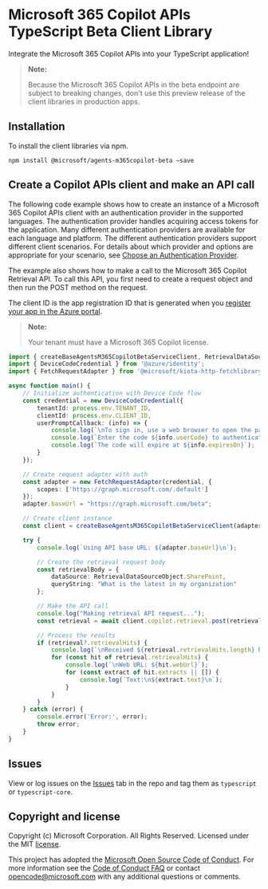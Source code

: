 # Microsoft 365 Copilot APIs TypeScript Beta Client Library

Integrate the Microsoft 365 Copilot APIs into your TypeScript application!

> **Note:**
>
>Because the Microsoft 365 Copilot APIs in the beta endpoint are subject to breaking changes, don't use this preview release of the client libraries in production apps.

## Installation

To install the client libraries via npm.

```Shell
npm install @microsoft/agents-m365copilot-beta –save
```

## Create a Copilot APIs client and make an API call

The following code example shows how to create an instance of a Microsoft 365 Copilot APIs client with an authentication provider in the supported languages. The authentication provider handles acquiring access tokens for the application. Many different authentication providers are available for each language and platform. The different authentication providers support different client scenarios. For details about which provider and options are appropriate for your scenario, see [Choose an Authentication Provider](https://learn.microsoft.com/graph/sdks/choose-authentication-providers). 

The example also shows how to make a call to the Microsoft 365 Copilot Retrieval API. To call this API, you first need to create a request object and then run the POST method on the request.

The client ID is the app registration ID that is generated when you [register your app in the Azure portal](https://learn.microsoft.com/graph/auth-register-app-v2).

>**Note:**
>    
>Your tenant must have a Microsoft 365 Copilot license.

```TypeScript
import { createBaseAgentsM365CopilotBetaServiceClient, RetrievalDataSourceObject } from '@microsoft/agents-m365copilot-beta';
import { DeviceCodeCredential } from '@azure/identity';
import { FetchRequestAdapter } from '@microsoft/kiota-http-fetchlibrary';

async function main() {
    // Initialize authentication with Device Code flow
    const credential = new DeviceCodeCredential({
        tenantId: process.env.TENANT_ID,
        clientId: process.env.CLIENT_ID,
        userPromptCallback: (info) => {
            console.log(`\nTo sign in, use a web browser to open the page ${info.verificationUri}`);
            console.log(`Enter the code ${info.userCode} to authenticate.`);
            console.log(`The code will expire at ${info.expiresOn}`);
        }
    });

    // Create request adapter with auth
    const adapter = new FetchRequestAdapter(credential, {
        scopes: ['https://graph.microsoft.com/.default']
    });
    adapter.baseUrl = "https://graph.microsoft.com/beta";

    // Create client instance
    const client = createBaseAgentsM365CopilotBetaServiceClient(adapter);

    try {
        console.log(`Using API base URL: ${adapter.baseUrl}\n`);

        // Create the retrieval request body
        const retrievalBody = {
            dataSource: RetrievalDataSourceObject.SharePoint,
            queryString: "What is the latest in my organization"
        };

        // Make the API call
        console.log("Making retrieval API request...");
        const retrieval = await client.copilot.retrieval.post(retrievalBody);

        // Process the results
        if (retrieval?.retrievalHits) {
            console.log(`\nReceived ${retrieval.retrievalHits.length} hits`);
            for (const hit of retrieval.retrievalHits) {
                console.log(`\nWeb URL: ${hit.webUrl}`);
                for (const extract of hit.extracts || []) {
                    console.log(`Text:\n${extract.text}\n`);
                }
            }
        }
    } catch (error) {
        console.error('Error:', error);
        throw error;
    }
}
```

## Issues

View or log issues on the [Issues](https://github.com/microsoft/Agents-M365Copilot/issues) tab in the repo and tag them as `typescript` or `typescript-core`.

## Copyright and license

Copyright (c) Microsoft Corporation. All Rights Reserved. Licensed under the MIT [license](https://github.com/microsoft/Agents-M365Copilot/tree/main/typescript/LICENSE).

This project has adopted the [Microsoft Open Source Code of Conduct](https://opensource.microsoft.com/codeofconduct/). For more information see the [Code of Conduct FAQ](https://opensource.microsoft.com/codeofconduct/faq/) or contact [opencode@microsoft.com](mailto:opencode@microsoft.com) with any additional questions or comments.
